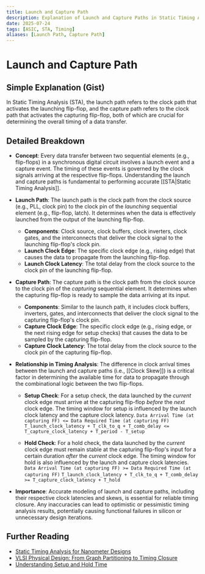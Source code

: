 ```yaml
---
title: Launch and Capture Path
description: Explanation of Launch and Capture Paths in Static Timing Analysis (STA).
date: 2025-07-24
tags: [ASIC, STA, Timing]
aliases: [Launch Path, Capture Path]
---
```


# Launch and Capture Path

## Simple Explanation (Gist)
In Static Timing Analysis (STA), the launch path refers to the clock path that activates the launching flip-flop, and the capture path refers to the clock path that activates the capturing flip-flop, both of which are crucial for determining the overall timing of a data transfer.

## Detailed Breakdown

*   **Concept**: Every data transfer between two sequential elements (e.g., flip-flops) in a synchronous digital circuit involves a launch event and a capture event. The timing of these events is governed by the clock signals arriving at the respective flip-flops. Understanding the launch and capture paths is fundamental to performing accurate [[STA|Static Timing Analysis]].

*   **Launch Path**: The launch path is the clock path from the clock source (e.g., PLL, clock pin) to the clock pin of the *launching* sequential element (e.g., flip-flop, latch). It determines when the data is effectively launched from the output of the launching flip-flop.
    *   **Components**: Clock source, clock buffers, clock inverters, clock gates, and the interconnects that deliver the clock signal to the launching flip-flop's clock pin.
    *   **Launch Clock Edge**: The specific clock edge (e.g., rising edge) that causes the data to propagate from the launching flip-flop.
    *   **Launch Clock Latency**: The total delay from the clock source to the clock pin of the launching flip-flop.

*   **Capture Path**: The capture path is the clock path from the clock source to the clock pin of the *capturing* sequential element. It determines when the capturing flip-flop is ready to sample the data arriving at its input.
    *   **Components**: Similar to the launch path, it includes clock buffers, inverters, gates, and interconnects that deliver the clock signal to the capturing flip-flop's clock pin.
    *   **Capture Clock Edge**: The specific clock edge (e.g., rising edge, or the next rising edge for setup checks) that causes the data to be sampled by the capturing flip-flop.
    *   **Capture Clock Latency**: The total delay from the clock source to the clock pin of the capturing flip-flop.

*   **Relationship in Timing Analysis**: The difference in clock arrival times between the launch and capture paths (i.e., [[Clock Skew]]) is a critical factor in determining the available time for data to propagate through the combinational logic between the two flip-flops.

    *   **Setup Check**: For a setup check, the data launched by the *current* clock edge must arrive at the capturing flip-flop *before* the *next* clock edge. The timing window for setup is influenced by the launch clock latency and the capture clock latency.
        `Data Arrival Time (at capturing FF) <= Data Required Time (at capturing FF)`
        `T_launch_clock_latency + T_clk_to_q + T_comb_delay <= T_capture_clock_latency + T_period - T_setup`

    *   **Hold Check**: For a hold check, the data launched by the *current* clock edge must remain stable at the capturing flip-flop's input for a certain duration *after* the *current* clock edge. The timing window for hold is also influenced by the launch and capture clock latencies.
        `Data Arrival Time (at capturing FF) >= Data Required Time (at capturing FF)`
        `T_launch_clock_latency + T_clk_to_q + T_comb_delay >= T_capture_clock_latency + T_hold`

*   **Importance**: Accurate modeling of launch and capture paths, including their respective clock latencies and skews, is essential for reliable timing closure. Any inaccuracies can lead to optimistic or pessimistic timing analysis results, potentially causing functional failures in silicon or unnecessary design iterations.

## Further Reading

*   [Static Timing Analysis for Nanometer Designs](https://www.amazon.com/Static-Timing-Analysis-Nanometer-Designs/dp/0470095467)
*   [VLSI Physical Design: From Graph Partitioning to Timing Closure](https://www.amazon.com/VLSI-Physical-Design-Partitioning-Timing/dp/0471721426)
*   [Understanding Setup and Hold Time](https://www.eetimes.com/understanding-setup-and-hold-time/)